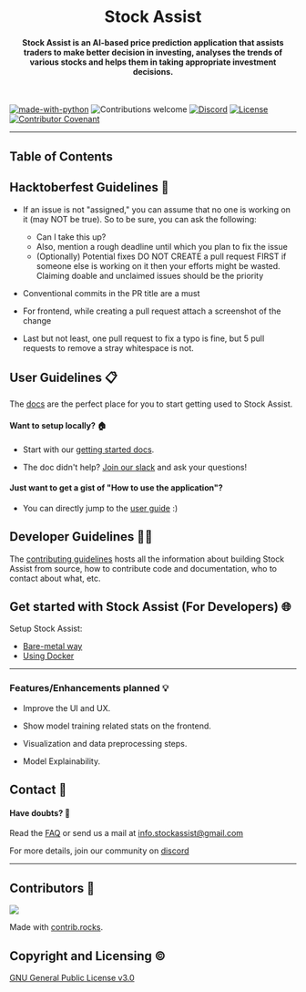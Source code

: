 <p align=center>
  <h1 align=center> Stock Assist </h1>
</p>

<div align=center>
  <h4>Stock Assist is an AI-based price prediction application that assists traders to make better decision in investing, analyses the trends of various stocks and helps them in taking appropriate investment decisions.</h4>
</div>  
<br/>

[![made-with-python](https://img.shields.io/badge/Made%20with-Python-1f425f.svg)](https://www.python.org/)
![Contributions welcome](https://img.shields.io/badge/contributions-welcome-orange.svg)
[![Discord](https://img.shields.io/badge/Join%20Our%20Community-Discord-purple)](#todo)
[![License](https://img.shields.io/badge/License-MIT-blue.svg)](https://img.shields.io/badge/License-MIT-blue.svg)
[![Contributor Covenant](https://img.shields.io/badge/Contributor%20Covenant-2.0-4baaaa.svg)](CODE_OF_CONDUCT.md)

<hr/>

## Table of Contents

## Hacktoberfest Guidelines 📝

- If an issue is not "assigned," you can assume that no one is working on it (may NOT be true). So to be sure, you can ask the following:

  - Can I take this up?
  - Also, mention a rough deadline until which you plan to fix the issue
  - (Optionally) Potential fixes
    DO NOT CREATE a pull request FIRST if someone else is working on it then your efforts might be wasted. Claiming doable and unclaimed issues should be the priority

- Conventional commits in the PR title are a must

- For frontend, while creating a pull request attach a screenshot of the change

- Last but not least, one pull request to fix a typo is fine, but 5 pull requests to remove a stray whitespace is not.

## User Guidelines 📋

The [docs](#todo) are the perfect place for you to start getting used to Stock Assist.

#### Want to setup locally? 🏠

- Start with our [getting started docs](https://github.com/techonerd/stock-assist/blob/main/getting_started.md).

- The doc didn't help? [Join our slack](#todo) and ask your questions!

#### Just want to get a gist of "How to use the application"?

- You can directly jump to the [user guide](#todo) :)

## Developer Guidelines 👩‍💻

The [contributing guidelines](https://github.com/techonerd/stock-assist/blob/main/CONTRIBUTIONS.md) hosts all the information about building Stock Assist from source, how to contribute code and documentation, who to contact about what, etc.

## Get started with Stock Assist (For Developers) 🌐

Setup Stock Assist:

- [Bare-metal way](#todo)
- [Using Docker](#todo)

---

### Features/Enhancements planned 💡

- Improve the UI and UX.

- Show model training related stats on the frontend.

- Visualization and data preprocessing steps.

- Model Explainability.

## Contact 📧

#### Have doubts? 💬

Read the [FAQ](#todo) or send us a mail at info.stockassist@gmail.com

For more details, join our community on [discord](#todo)

---

## Contributors 💯

<a href="https://github.com/techonerd/stock-assist/graphs/contributors">
  <img src="https://contrib.rocks/image?repo=techonerd/stock-assist" />
</a>

Made with [contrib.rocks](https://contrib.rocks/preview?repo=techonerd%2Fstock-assist).

## Copyright and Licensing ©

[GNU General Public License v3.0](https://github.com/techonerd/stock-assist/blob/main/LICENSE)
